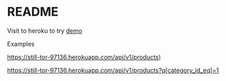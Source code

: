 # README

Visit to heroku to try [demo](https://still-tor-97136.herokuapp.com)

Examples

https://still-tor-97136.herokuapp.com/api/v1/products)


https://still-tor-97136.herokuapp.com/api/v1/products?q[category_id_eq]=1